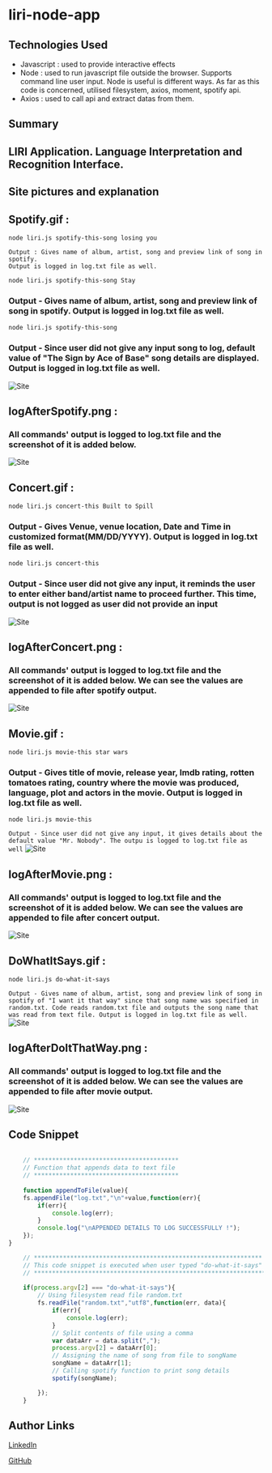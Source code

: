 # liri-node-app

## Technologies Used
- Javascript : used to provide interactive effects
- Node : used to run javascript file outside the browser. Supports command line user input. Node is useful is different ways. As
far as this code is concerned, utilised filesystem, axios, moment, spotify api.
- Axios : used to call api and extract datas from them.

## Summary
## LIRI Application. Language Interpretation and Recognition Interface.

## Site pictures and explanation
## Spotify.gif :
`node liri.js spotify-this-song losing you`
```
Output : Gives name of album, artist, song and preview link of song in spotify. 
Output is logged in log.txt file as well.
```

`node liri.js spotify-this-song Stay`
### Output - Gives name of album, artist, song and preview link of song in spotify. Output is logged in log.txt file as well.

`node liri.js spotify-this-song`
### Output - Since user did not give any input song to log, default value of "The Sign by Ace of Base" song details are displayed. Output is logged in log.txt file as well.
![Site](gif/spotify.gif)
## logAfterSpotify.png :
### All commands' output is logged to log.txt file and the screenshot of it is added below.
![Site](logImages/logAfterSpotify.png)
## Concert.gif :
`node liri.js concert-this Built to Spill`
### Output - Gives Venue, venue location, Date and Time in customized format(MM/DD/YYYY). Output is logged in log.txt file as well.

`node liri.js concert-this`
### Output - Since user did not give any input, it reminds the user to enter either band/artist name to proceed further. This time, output is not logged as user did not provide an input
![Site](gif/concert.gif)
## logAfterConcert.png :
### All commands' output is logged to log.txt file and the screenshot of it is added below. We can see the values are appended to file after spotify output.
![Site](logImages/logAfterConcert.png)
## Movie.gif :
`node liri.js movie-this star wars`
### Output - Gives title of movie, release year, Imdb rating, rotten tomatoes rating, country where the movie was produced, language, plot and actors in the movie. Output is logged in log.txt file as well.

`node liri.js movie-this`

```Output - Since user did not give any input, it gives details about the default value "Mr. Nobody". The outpu is logged to log.txt file as well```
![Site](gif/movie.gif)
## logAfterMovie.png :
### All commands' output is logged to log.txt file and the screenshot of it is added below. We can see the values are appended to file after concert output.
![Site](logImages/logAfterMovie.jpg)
## DoWhatItSays.gif :
`node liri.js do-what-it-says`

```Output - Gives name of album, artist, song and preview link of song in spotify of "I want it that way" since that song name was specified in random.txt. Code reads random.txt file and outputs the song name that was read from text file. Output is logged in log.txt file as well.```
![Site](gif/doWhatItSays.gif)
## logAfterDoItThatWay.png :
### All commands' output is logged to log.txt file and the screenshot of it is added below. We can see the values are appended to file after movie output.
![Site](logImages/logAfterDoItThatWay.jpg)



## Code Snippet
```Javascript

    // ****************************************
    // Function that appends data to text file
    // ****************************************
    
    function appendToFile(value){
    fs.appendFile("log.txt","\n"+value,function(err){
        if(err){
            console.log(err);
        }
        console.log("\nAPPENDED DETAILS TO LOG SUCCESSFULLY !");
    });
}

    // ***************************************************************
    // This code snippet is executed when user typed "do-what-it-says"
    // ****************************************************************
 
    if(process.argv[2] === "do-what-it-says"){ 
        // Using filesystem read file random.txt
        fs.readFile("random.txt","utf8",function(err, data){
            if(err){
                console.log(err);
            }
            // Split contents of file using a comma
            var dataArr = data.split(",");
            process.argv[2] = dataArr[0];
            // Assigning the name of song from file to songName
            songName = dataArr[1];
            // Calling spotify function to print song details
            spotify(songName);

        });
    }
```


## Author Links
[LinkedIn](https://www.linkedin.com/in/mahisha-gunasekaran-0a780a88/)

[GitHub](https://github.com/Mahi-Mani)

